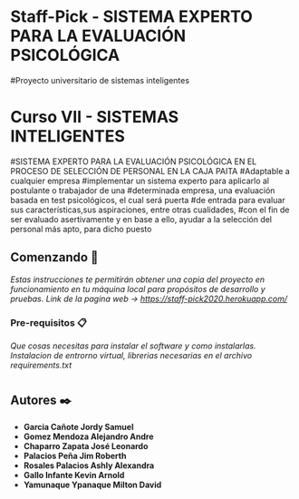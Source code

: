# Staff-Pick - SISTEMA EXPERTO PARA LA EVALUACIÓN PSICOLÓGICA
#Proyecto universitario de sistemas inteligentes
# Curso VII - SISTEMAS INTELIGENTES
#SISTEMA EXPERTO PARA LA EVALUACIÓN PSICOLÓGICA EN EL PROCESO DE SELECCIÓN DE PERSONAL EN LA CAJA PAITA
#Adaptable a cualquier empresa
#implementar un sistema experto para aplicarlo al postulante o trabajador de una
#determinada empresa, una evaluación basada en test psicológicos, el cual será puerta
#de entrada para evaluar sus características,sus aspiraciones, entre otras cualidades,
#con el fin de ser evaluado asertivamente y en base a ello, ayudar a la selección del personal más apto, para dicho puesto

## Comenzando 🚀

_Estas instrucciones te permitirán obtener una copia del proyecto en funcionamiento en tu máquina local para propósitos de desarrollo y pruebas._
_Link de la pagina web -> https://staff-pick2020.herokuapp.com/_
### Pre-requisitos 📋

*Que cosas necesitas para instalar el software y como instalarlas.*
*Instalacion de entrorno virtual, librerias necesarias en el archivo requirements.txt*
#
## Autores ✒️


* **Garcia Cañote Jordy Samuel** 
* **Gomez Mendoza Alejandro Andre** 
* **Chaparro Zapata José Leonardo** 
* **Palacios Peña Jim Roberth** 
* **Rosales Palacios Ashly Alexandra** 
* **Gallo Infante Kevin Arnold** 
* **Yamunaque Ypanaque Milton David** 
#
